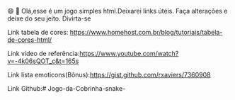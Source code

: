 :smile: :wave: Olá,esse é um jogo simples html.Deixarei links úteis. 
Faça alterações e deixe do seu jeito. 
Divirta-se

Link tabela de cores:
https://www.homehost.com.br/blog/tutoriais/tabela-de-cores-html/

Link vídeo de referência:https://www.youtube.com/watch?v=-4k06sQOT_c&t=165s

Link lista emoticons(Bônus):https://gist.github.com/rxaviers/7360908

Link Github:#   J o g o - d a - C o b r i n h a - s n a k e -  
 